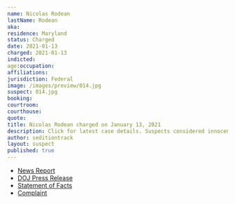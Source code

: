 ```yaml
---
name: Nicolas Rodean
lastName: Rodean
aka:
residence: Maryland
status: Charged
date: 2021-01-13
charged: 2021-01-13
indicted:
age:occupation:
affiliations:
jurisdiction: Federal
image: /images/preview/014.jpg
suspect: 014.jpg
booking:
courtroom:
courthouse:
quote:
title: Nicolas Rodean charged on January 13, 2021
description: Click for latest case details. Suspects considered innocent until proven guilty.
author: seditiontrack
layout: suspect
published: true
---
```

- [News Report](https://baltimore.cbslocal.com/2021/01/13/maryland-man-nicholas-rodean-who-went-into-us-capitol-during-riots-wearing-work-badge-arrested-on-federal-charges/)
- [DOJ Press Release](https://www.justice.gov/usao-dc/pr/seven-charged-federal-court-following-events-united-capitol)
- [Statement of Facts](https://www.justice.gov/usao-dc/press-release/file/1353226/download)
- [Complaint](https://www.justice.gov/usao-dc/press-release/file/1353221/download)
